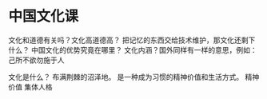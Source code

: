 # 中国文化课

文化和道德有关吗？文化高道德高？
把记忆的东西交给技术维护，那文化还剩下什么？
中国文化的优势究竟在哪里？
    文化内涵？国外同样有一样的意思，例如：己所不欲勿施于人

文化是什么？
布满荆棘的沼泽地。
是一种成为习惯的精神价值和生活方式。
精神价值  集体人格

